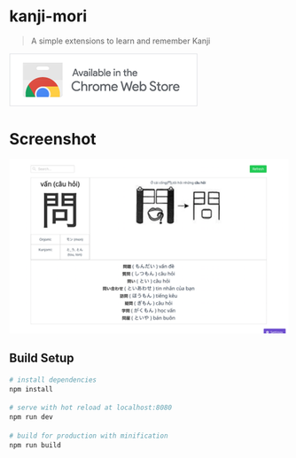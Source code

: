 # kanji-mori

> A simple extensions to learn and remember Kanji

[![Available on Chrome Web Store](assets/store_badge.png)](https://chrome.google.com/webstore/detail/kanji-mori/fhmffjbmcgpcmcciodbiklofidhjdfcc)

# Screenshot
![Example](assets/screen1.png)

## Build Setup

``` bash
# install dependencies
npm install

# serve with hot reload at localhost:8080
npm run dev

# build for production with minification
npm run build
```
